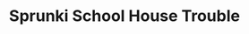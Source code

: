 ---
slug: sprunki-school-house-trouble-2396
title: Sprunki School House Trouble
description: "Sprunki School House Trouble is an exciting online game. Play for free directly in your browser!"
icon: /images/popular_mods/Sprunki School House Trouble.png
url: https://wowtbc.net/sprunkin/sprunki-school-house-trouble/index.html
previewImage: /images/popular_mods/Sprunki School House Trouble.png
type: popular mods

# SEO配置
seo:
  title: "Sprunki School House Trouble - Play Free Online Game | Fun Browser Games"
  description: "Sprunki School House Trouble - Play this fun online game for free in your browser. No download required!"
  ogImage: "/images/popular_mods/Sprunki School House Trouble.png"
  keywords: "sprunki-school-house-trouble-2396, online game, browser game, free game, popular mods game, play online"

videoUrls:
  - https://www.youtube.com/embed/example1
  - https://www.youtube.com/embed/example2

whyPlay:
  title: "Why Play Sprunki School House Trouble?"
  items:
    - "Immersive Gameplay: Sprunki School House Trouble offers an engaging and immersive gaming experience that will keep you entertained for hours"
    - "Challenging Levels: Test your skills with increasingly difficult challenges and obstacles"
    - "Beautiful Graphics: Enjoy stunning visuals and smooth animations that bring the game world to life"
    - "Regular Updates: New content and features are added regularly to keep the game fresh and exciting"
    - "Free to Play: Experience all the fun without spending a penny"
    - "Community Features: Connect with other players, share strategies, and compete for high scores"
    - "Cross-Platform: Play on any device with a web browser, no downloads required"

features:
  title: "Key Features of Sprunki School House Trouble"
  image: "/images/popular_mods/Sprunki School House Trouble.png"
  items:
    - "Intuitive Controls: Easy to learn controls make Sprunki School House Trouble accessible for players of all skill levels"
    - "Multiple Game Modes: Enjoy various gameplay options that provide different challenges and experiences"
    - "Character Customization: Personalize your gaming experience with unique characters and items"
    - "Achievement System: Complete special tasks to earn rewards and recognition"
    - "Leaderboards: Compete with players worldwide and see who can achieve the highest scores"

characteristics:
  title: "Game Characteristics"
  image: "/images/popular_mods/Sprunki School House Trouble.png"
  items:
    - "Genre: Popular mods game with elements of strategy and skill"
    - "Difficulty: Suitable for both casual gamers and those seeking a challenge"
    - "Play Time: Quick sessions or extended gameplay, depending on your preference"
    - "Art Style: Vibrant and engaging visuals that enhance the gaming experience"
    - "Sound Design: Immersive audio that complements the gameplay perfectly"

info: "Sprunki School House Trouble is an exciting online game that offers players a unique and engaging gaming experience. With its intuitive controls, stunning visuals, and challenging gameplay, Sprunki School House Trouble provides hours of entertainment for players of all ages and skill levels. Whether you're looking for a quick gaming session during a break or an extended play session, Sprunki School House Trouble delivers an immersive experience that will keep you coming back for more. The game features multiple levels of increasing difficulty, ensuring that players are constantly challenged as they progress. With regular updates adding new content and features, Sprunki School House Trouble remains fresh and exciting, providing endless entertainment options for its growing community of players."

howToPlayIntro: "Welcome to Sprunki School House Trouble! This guide will walk you through the basics and help you master the game. Whether you're a beginner or looking to improve your skills, these tips and instructions will enhance your gaming experience."

howToPlaySteps:
  - title: "Getting Started"
    description: "Begin your Sprunki School House Trouble adventure by familiarizing yourself with the controls. Use your keyboard or mouse to navigate through the game interface. The tutorial will guide you through the basic mechanics and help you understand the objectives."
  - title: "Understanding the Objectives"
    description: "In Sprunki School House Trouble, your main goal is to progress through levels by completing specific objectives. Each level presents unique challenges that require different strategies and approaches."
  - title: "Mastering the Controls"
    description: "Practice using the controls to improve your precision and reaction time. Sprunki School House Trouble requires quick reflexes and strategic thinking to overcome obstacles and defeat opponents."
  - title: "Utilizing Power-ups"
    description: "Collect power-ups throughout the game to enhance your abilities and overcome difficult challenges. Each power-up offers unique advantages that can be crucial for success."
  - title: "Developing Strategies"
    description: "As you progress in Sprunki School House Trouble, develop effective strategies for different scenarios. Analyze patterns, anticipate challenges, and adapt your approach to maximize your performance."

faq:
  title: "Frequently Asked Questions about Sprunki School House Trouble"
  items:
    - question: "Is Sprunki School House Trouble free to play?"
      answer: "Yes, Sprunki School House Trouble is completely free to play directly in your web browser. No downloads or purchases are required to enjoy the full game experience."
    - question: "Can I play Sprunki School House Trouble on mobile devices?"
      answer: "Yes, Sprunki School House Trouble is optimized for both desktop and mobile play. You can enjoy the game on any device with a web browser and internet connection."
    - question: "Are there any in-game purchases?"
      answer: "While Sprunki School House Trouble is free to play, there may be optional in-game purchases available for cosmetic items or additional features that don't affect core gameplay."
    - question: "How often is Sprunki School House Trouble updated?"
      answer: "The developers regularly update Sprunki School House Trouble with new content, features, and improvements based on player feedback and game performance."
    - question: "Can I play Sprunki School House Trouble offline?"
      answer: "Currently, Sprunki School House Trouble requires an internet connection to play as it's a browser-based online game."
    - question: "Is Sprunki School House Trouble suitable for children?"
      answer: "Yes, Sprunki School House Trouble is designed to be family-friendly and suitable for players of all ages."
    - question: "How do I report bugs or issues?"
      answer: "If you encounter any problems while playing Sprunki School House Trouble, you can report them through the game's support page or contact the developers directly through their website."
    - question: "Still Have Questions?"
      answer: "If you have additional questions about Sprunki School House Trouble that aren't covered in this FAQ, please visit our support center or contact our customer service team for assistance."
---
